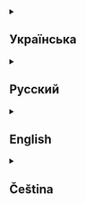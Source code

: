 <details>
  <summary><h2>Українська</h2></summary>
  
<div align="center">
<h1>Discord Game Bot</h1>

  <div>
    <p>
                    Discord Game Bot - це багатомовний ігровий бот для Discord, який знаходиться в розробці. Бот призначений для проведення різних ігор на серверах Discord і підтримує чотири мови:
    </p>
    <img src="https://img.shields.io/badge/UA-gray" alt="language: UA">
    <img src="https://img.shields.io/badge/RU-gray" alt="language: RU">
    <img src="https://img.shields.io/badge/EN-gray" alt="language: EN">
    <img src="https://img.shields.io/badge/CZ-gray" alt="language: CZ">
  </div>
  <h2>Розроблено за допомогою</h2>
  <div>
    <img src="https://img.shields.io/badge/language-TypeScript-blue" alt="language: TypeScript">
    <img src="https://img.shields.io/badge/Framework-Discord.js-red" alt="Framework: Discord.js">
    <img src="https://img.shields.io/badge/Database-MongoDB-green" alt="Database: MongoDB">
  </div>
  <div>
    <img src="https://img.shields.io/github/commit-activity/m/Mop157/discord_game_bot?style=flat-square&color=5D6D7E" alt="GitHub commit activity">
    <img src="https://img.shields.io/github/languages/top/Mop157/discord_game_bot?style=flat-square&color=5D6D7E" alt="GitHub top language">
  </div>
</div>

<h2>Особливості</h2>
  <ul>
    <li>Багатомовна підтримка (UA, RU, EN, CZ)</li>
    <li>Різні міні-ігри (в розробці)</li>
    <li>Система балансу користувачів</li>
    <li>Слеш-команди для зручної взаємодії</li>
  </ul>

<h2>Встановлення</h2>
  <ol>
    <li>Клонування репозиторію:
      <pre><code>git clone https://github.com/Mop157/discord_game_bot.git</code></pre>
    </li>
    <li>Перехід до директорії проєкту:
      <pre><code>cd discord_game_bot</code></pre>
    </li>
    <li>Встановлення залежностей:
      <pre><code>npm install</code></pre>
    </li>
    <li>Створення файлу <code>.env</code> в кореневій директорії проєкту та додавання наступних змінних оточення:
      <pre><code>
DISCORD_TOKEN=your_discord_bot_token
CLIENT_ID=client ID
GUILD_ID=your guild ID
MONGODB_URI=your_mongodb_connection_string
PREFIX=prefix бота
LANGUAGES=language // "UA" or "RU" or "EN" or "CZ"
      </code></pre>
    </li>
    <li>Збірка проєкту:
        <pre><code>npm run build</code></pre>
    </li>
  </ol>

<h2>Використання</h2>
    <ol>
      <li>Запустіть бота:
        <pre><code>npm start</code></pre>
      </li>
      <li>Запросіть бота на ваш сервер Discord, використовуючи посилання з необхідними дозволами.</li>
      <li>Використовуйте слеш-команди для взаємодії з ботом. Наприклад:
        <pre><code>/slot - для гри в слот-машину</code></pre>
      </li>
    </ol>

<h2>Розробка</h2>
  <ol>
    <li>Для запуску бота в режимі розробки використовуйте:
      <pre><code>npm run dev</code></pre>
    </li>
    <li>Для розгортання нових слеш-команд використовуйте:
      <pre><code>npm run deploy</code></pre>
    </li>
  </ol>
  
<div align="center">
  <h2>Поточний стан</h2>
    <p>Проєкт знаходиться в активній розробці. Деякі функції можуть бути недоступні або вимагати ручного налаштування. Слідкуйте за оновленнями!</p>
  
  <h2>Внесок у проєкт</h2>
    <p>Ми вітаємо внесок у розвиток проєкту! Якщо у вас є ідеї чи пропозиції, будь ласка, створіть issue або надішліть pull request.</p>
</div>
</details>





<details>
  <summary><h2>Русский</h2></summary>
  
<div align="center">
<h1>Discord Game Bot</h1>

  <div>
    <p>
                    Discord Game Bot - это многоязычный игровой бот для Discord, находящийся в разработке. Бот предназначен для проведения различных игр на серверах Discord и поддерживает четыре языка:
    </p>
    <img src="https://img.shields.io/badge/UA-gray" alt="language: UA">
    <img src="https://img.shields.io/badge/RU-gray" alt="language: RU">
    <img src="https://img.shields.io/badge/EN-gray" alt="language: EN">
    <img src="https://img.shields.io/badge/CZ-gray" alt="language: CZ">
  </div>
  <h2>Разработано с помощью</h2>
  <div>
    <img src="https://img.shields.io/badge/language-TypeScript-blue" alt="language: TypeScript">
    <img src="https://img.shields.io/badge/Framework-Discord.js-red" alt="Framework: Discord.js">
    <img src="https://img.shields.io/badge/Database-MongoDB-green" alt="Database: MongoDB">
  </div>
  <div>
    <img src="https://img.shields.io/github/commit-activity/m/Mop157/discord_game_bot?style=flat-square&color=5D6D7E" alt="GitHub commit activity">
    <img src="https://img.shields.io/github/languages/top/Mop157/discord_game_bot?style=flat-square&color=5D6D7E" alt="GitHub top language">
  </div>
</div>

<h2>Особенности</h2>
  <ul>
    <li>Многоязычная поддержка (UA, RU, EN, CZ)</li>
    <li>Различные мини-игры (в разработке)</li>
    <li>Система баланса пользователей</li>
    <li>Слэш-команды для удобного взаимодействия</li>
  </ul>

<h2>Установка</h2>
  <ol>
    <li>Клонируйте репозиторий:
      <pre><code>git clone https://github.com/Mop157/discord_game_bot.git</code></pre>
    </li>
    <li>Перейдите в директорию проекта:
      <pre><code>cd discord_game_bot</code></pre>
    </li>
    <li>Установите зависимости:
      <pre><code>npm install</code></pre>
    </li>
    <li>Создайте файл <code>.env</code> в корневой директории проекта и добавьте следующие переменные окружения:
      <pre><code>
DISCORD_TOKEN=your_discord_bot_token
CLIENT_ID=client ID
GUILD_ID=your guild ID
MONGODB_URI=your_mongodb_connection_string
PREFIX=prefix бота
LANGUAGES=language // "UA" or "RU" or "EN" or "CZ"
      </code></pre>
    </li>
    <li>Соберите проект:
        <pre><code>npm run build</code></pre>
    </li>
  </ol>

<h2>Использование</h2>
    <ol>
      <li>Запустите бота:
        <pre><code>npm start</code></pre>
      </li>
      <li>Пригласите бота на ваш Discord сервер, используя ссылку с необходимыми разрешениями.</li>
      <li>Используйте слэш-команды для взаимодействия с ботом. Например:
        <pre><code>/slot - для гри в слот-машину</code></pre>
      </li>
    </ol>

<h2>Разработка</h2>
  <ol>
    <li>Для запуска бота в режиме разработки используйте:
      <pre><code>npm run dev</code></pre>
    </li>
    <li>Для развертывания новых слэш-команд используйте:
      <pre><code>npm run deploy</code></pre>
    </li>
  </ol>
  
<div align="center">
  <h2>Текущее состояние</h2>
    <p>Проект находится в активной разработке. Некоторые функции могут быть недоступны или требовать ручной настройки. Следите за обновлениями!</p>
  
  <h2>Вклад в проект</h2>
    <p>Мы приветствуем вклад в развитие проекта! Если у вас есть идеи или предложения, пожалуйста, создайте issue или отправьте pull request.</p>
</div>
</details>







<details>
  <summary><h2>English</h2></summary>
  
<div align="center">
<h1>Discord Game Bot</h1>

  <div>
    <p>
                    Discord Game Bot is a multilingual game bot for Discord currently in development. The bot is designed to host various games on Discord servers and supports four languages:
    </p>
    <img src="https://img.shields.io/badge/UA-gray" alt="language: UA">
    <img src="https://img.shields.io/badge/RU-gray" alt="language: RU">
    <img src="https://img.shields.io/badge/EN-gray" alt="language: EN">
    <img src="https://img.shields.io/badge/CZ-gray" alt="language: CZ">
  </div>
  <h2>Developed with</h2>
  <div>
    <img src="https://img.shields.io/badge/language-TypeScript-blue" alt="language: TypeScript">
    <img src="https://img.shields.io/badge/Framework-Discord.js-red" alt="Framework: Discord.js">
    <img src="https://img.shields.io/badge/Database-MongoDB-green" alt="Database: MongoDB">
  </div>
  <div>
    <img src="https://img.shields.io/github/commit-activity/m/Mop157/discord_game_bot?style=flat-square&color=5D6D7E" alt="GitHub commit activity">
    <img src="https://img.shields.io/github/languages/top/Mop157/discord_game_bot?style=flat-square&color=5D6D7E" alt="GitHub top language">
  </div>
</div>

<h2>Features</h2>
  <ul>
    <li>Multilingual support (UA, RU, EN, CZ)</li>
    <li>Various mini-games (in development)</li>
    <li>User balance system</li>
    <li>Slash commands for easy interaction</li>
  </ul>

<h2>Installation</h2>
  <ol>
    <li>Clone the repository:
      <pre><code>git clone https://github.com/Mop157/discord_game_bot.git</code></pre>
    </li>
    <li>Navigate to the project directory:
      <pre><code>cd discord_game_bot</code></pre>
    </li>
    <li>Install dependencies:
      <pre><code>npm install</code></pre>
    </li>
    <li>Create a <code>.env</code> file in the root directory of the project and add the following environment variables:
      <pre><code>
DISCORD_TOKEN=your_discord_bot_token
CLIENT_ID=client ID
GUILD_ID=your guild ID
MONGODB_URI=your_mongodb_connection_string
PREFIX=prefix бота
LANGUAGES=language // "UA" or "RU" or "EN" or "CZ"
      </code></pre>
    </li>
    <li>Build the project:
        <pre><code>npm run build</code></pre>
    </li>
  </ol>

<h2>Usage</h2>
    <ol>
      <li>Start the bot:
        <pre><code>npm start</code></pre>
      </li>
      <li>Invite the bot to your Discord server using a link with the necessary permissions.</li>
      <li>Use slash commands to interact with the bot. For example:
        <pre><code>/slot - to play the slot machine</code></pre>
      </li>
    </ol>

<h2>Development</h2>
  <ol>
    <li>To run the bot in development mode, use:
      <pre><code>npm run dev</code></pre>
    </li>
    <li>To deploy new slash commands, use:
      <pre><code>npm run deploy</code></pre>
    </li>
  </ol>
  
<div align="center">
  <h2>Current Status</h2>
    <p>The project is actively being developed. Some features may be unavailable or require manual configuration. Stay tuned for updates!</p>
  
  <h2>Contributing</h2>
    <p>We welcome contributions to the project! If you have ideas or suggestions, please create an issue or submit a pull request.</p>
</div>
</details>








<details>
  <summary><h2>Čeština</h2></summary>
  
<div align="center">
<h1>Discord Game Bot</h1>

  <div>
    <p>
                    Discord Game Bot je vícejazyčný herní bot pro Discord, který je aktuálně ve vývoji. Bot je navržen tak, aby umožňoval pořádání různých her na Discord serverech a podporuje čtyři jazyky:
    </p>
    <img src="https://img.shields.io/badge/UA-gray" alt="language: UA">
    <img src="https://img.shields.io/badge/RU-gray" alt="language: RU">
    <img src="https://img.shields.io/badge/EN-gray" alt="language: EN">
    <img src="https://img.shields.io/badge/CZ-gray" alt="language: CZ">
  </div>
  <h2>Vyvinutý s</h2>
  <div>
    <img src="https://img.shields.io/badge/language-TypeScript-blue" alt="language: TypeScript">
    <img src="https://img.shields.io/badge/Framework-Discord.js-red" alt="Framework: Discord.js">
    <img src="https://img.shields.io/badge/Database-MongoDB-green" alt="Database: MongoDB">
  </div>
  <div>
    <img src="https://img.shields.io/github/commit-activity/m/Mop157/discord_game_bot?style=flat-square&color=5D6D7E" alt="GitHub commit activity">
    <img src="https://img.shields.io/github/languages/top/Mop157/discord_game_bot?style=flat-square&color=5D6D7E" alt="GitHub top language">
  </div>
</div>

<h2>Funkce</h2>
  <ul>
    <li>Podpora vícero jazyků (UA, RU, EN, CZ)</li>
    <li>Různé mini-hry (ve vývoji)</li>
    <li>Systém uživatelského balancování</li>
    <li>Slash příkazy pro snadnou interakci</li>
  </ul>

<h2>Instalace</h2>
  <ol>
    <li>Klonujte repozitář:
      <pre><code>git clone https://github.com/Mop157/discord_game_bot.git</code></pre>
    </li>
    <li>Přesuňte se do adresáře projektu:
      <pre><code>cd discord_game_bot</code></pre>
    </li>
    <li>Nainstalujte závislosti:
      <pre><code>npm install</code></pre>
    </li>
    <li>Vytvořte soubor <code>.env</code> v kořenovém adresáři projektu a přidejte následující proměnné prostředí:
      <pre><code>
DISCORD_TOKEN=your_discord_bot_token
CLIENT_ID=client ID
GUILD_ID=your guild ID
MONGODB_URI=your_mongodb_connection_string
PREFIX=prefix бота
LANGUAGES=language // "UA" or "RU" or "EN" or "CZ"
      </code></pre>
    </li>
    <li>Zkompilujte projekt:
        <pre><code>npm run build</code></pre>
    </li>
  </ol>

<h2>Použití</h2>
    <ol>
      <li>Spusťte bota:
        <pre><code>npm start</code></pre>
      </li>
      <li>Pozvěte bota na váš Discord server pomocí odkazu s potřebnými oprávněními.</li>
      <li>Používejte slash příkazy k interakci s botem. Například:
        <pre><code>/slot - pro hraní slotové hry</code></pre>
      </li>
    </ol>

<h2>Vývoj</h2>
  <ol>
    <li>Pro spuštění bota v režimu vývoje použijte:
      <pre><code>npm run dev</code></pre>
    </li>
    <li>Pro nasazení nových slash příkazů použijte:
      <pre><code>npm run deploy</code></pre>
    </li>
  </ol>
  
<div align="center">
  <h2>Aktuální stav</h2>
    <p>Projekt je aktivně ve vývoji. Některé funkce mohou být nedostupné nebo vyžadovat ruční nastavení. Sledujte aktualizace!</p>
  
  <h2>Přispívání</h2>
    <p>Vítáme přispění do projektu! Pokud máte nějaké nápady nebo návrhy, prosím vytvořte issue nebo pošlete pull request.</p>
</div>
</details>
